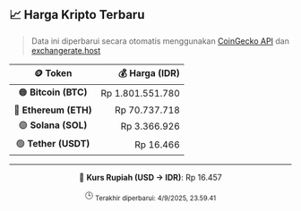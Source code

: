 

<!-- HARGA_KRIPTO -->
## 📈 Harga Kripto Terbaru

> Data ini diperbarui secara otomatis menggunakan [CoinGecko API](https://www.coingecko.com/) dan [exchangerate.host](https://exchangerate.host/)

<div align="center">

| 🪙 Token | 💰 Harga (IDR) |
|:------:|---------------:|
| 🟠 **Bitcoin (BTC)**   | Rp 1.801.551.780 |
| 🔵 **Ethereum (ETH)**  | Rp 70.737.718 |
| 🟣 **Solana (SOL)**    | Rp 3.366.926 |
| 🟢 **Tether (USDT)**   | Rp 16.466 |

---

💱 **Kurs Rupiah (USD → IDR)**: Rp 16.457

🕒 <sub>Terakhir diperbarui: 4/9/2025, 23.59.41</sub>

</div>
<!-- /HARGA_KRIPTO -->
